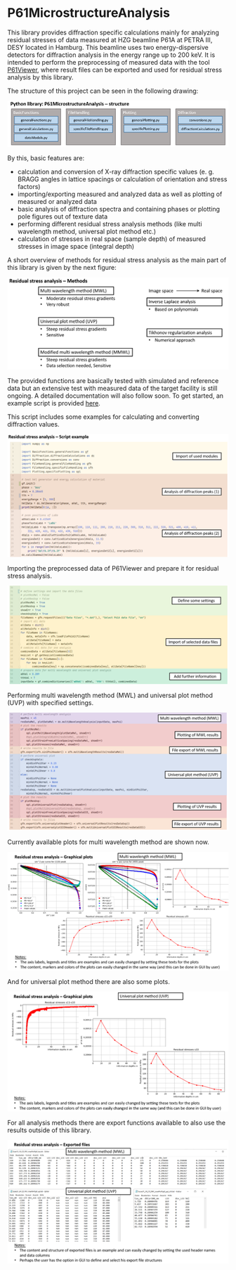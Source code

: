 # P61MicrostructureAnalysis
This library provides diffraction specific calculations mainly for analyzing residual stresses of data 
measured at HZG beamline P61A at PETRA III, DESY located in Hamburg. 
This beamline uses two energy-dispersive detectors for diffraction analysis in the energy range up to 200 keV. 
It is intended to perform the preprocessing of measured data with the tool [P61Viewer](https://github.com/glebdovzhenko/P61Viewer), 
where result files can be exported and used for residual stress analysis by this library.

The structure of this project can be seen in the following drawing:

![Structure of project](img/ProjectStructure.png)

By this, basic features are:
* calculation and conversion of X-ray diffraction specific values (e. g. BRAGG angles in lattice spacings or calculation of orientation and stress factors)
* importing/exporting measured and analyzed data as well as plotting of measured or analyzed data
* basic analysis of diffraction spectra and containing phases or plotting pole figures out of texture data
* performing different residual stress analysis methods (like multi wavelength method, universal plot method etc.)
* calculation of stresses in real space (sample depth) of measured stresses in image space (integral depth)

A short overview of methods for residual stress analysis as the main part of this library is given by the next figure:

![Residual stress methods](img/ResidualStressMethods.png)

The provided functions are basically tested with simulated and reference data 
but an extensive test with measured data of the target facility is still ongoing. 
A detailed documentation will also follow soon. To get started, an example script 
is provided [here](https://github.com/SebastianProg/P61MicrostructureAnalysis/blob/main/src/TestDataHandlingP61A.py).

This script includes some examples for calculating and converting diffraction values.

![Script example 1](img/ScriptExample1.png)

Importing the preprocessed data of P61Viewer and prepare it for residual stress analysis.

![Script example 2](img/ScriptExample2.png)

Performing multi wavelength method (MWL) and universal plot method (UVP) with specified settings.

![Script example 3](img/ScriptExample3.png)

Currently available plots for multi wavelength method are shown now.

![multi wavelength method plots](img/MWL_plots.png)

And for universal plot method there are also some plots.

![universal plot method plots](img/UVP_plots.png)

For all analysis methods there are export functions available to also use the results outside of this library.

![export residual stress data](img/ResultFiles.png)
